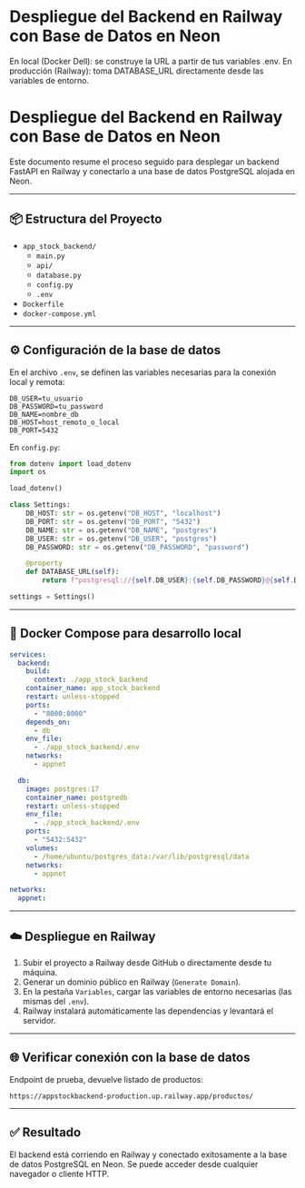 # Despliegue del Backend en Railway con Base de Datos en Neon

En local (Docker Dell): se construye la URL a partir de tus variables .env.
En producción (Railway): toma DATABASE_URL directamente desde las variables de entorno.

# Despliegue del Backend en Railway con Base de Datos en Neon

Este documento resume el proceso seguido para desplegar un backend FastAPI en Railway y conectarlo a una base de datos PostgreSQL alojada en Neon.

---

## 📦 Estructura del Proyecto

- `app_stock_backend/`
  - `main.py`
  - `api/`
  - `database.py`
  - `config.py`
  - `.env`
- `Dockerfile`
- `docker-compose.yml`

---

## ⚙️ Configuración de la base de datos

En el archivo `.env`, se definen las variables necesarias para la conexión local y remota:

```env
DB_USER=tu_usuario
DB_PASSWORD=tu_password
DB_NAME=nombre_db
DB_HOST=host_remoto_o_local
DB_PORT=5432
```

En `config.py`:

```python
from dotenv import load_dotenv
import os

load_dotenv()

class Settings:
    DB_HOST: str = os.getenv("DB_HOST", "localhost")
    DB_PORT: str = os.getenv("DB_PORT", "5432")
    DB_NAME: str = os.getenv("DB_NAME", "postgres")
    DB_USER: str = os.getenv("DB_USER", "postgres")
    DB_PASSWORD: str = os.getenv("DB_PASSWORD", "password")

    @property
    def DATABASE_URL(self):
        return f"postgresql://{self.DB_USER}:{self.DB_PASSWORD}@{self.DB_HOST}:{self.DB_PORT}/{self.DB_NAME}"

settings = Settings()
```

---

## 🐳 Docker Compose para desarrollo local

```yaml
services:
  backend:
    build:
      context: ./app_stock_backend
    container_name: app_stock_backend
    restart: unless-stopped
    ports:
      - "8000:8000"
    depends_on:
      - db
    env_file:
      - ./app_stock_backend/.env
    networks:
      - appnet

  db:
    image: postgres:17
    container_name: postgredb
    restart: unless-stopped
    env_file:
      - ./app_stock_backend/.env
    ports:
      - "5432:5432"
    volumes:
      - /home/ubuntu/postgres_data:/var/lib/postgresql/data
    networks:
      - appnet

networks:
  appnet:
```

---

## ☁️ Despliegue en Railway

1. Subir el proyecto a Railway desde GitHub o directamente desde tu máquina.
2. Generar un dominio público en Railway (`Generate Domain`).
3. En la pestaña `Variables`, cargar las variables de entorno necesarias (las mismas del `.env`).
4. Railway instalará automáticamente las dependencias y levantará el servidor.

---

## 🌐 Verificar conexión con la base de datos

Endpoint de prueba, devuelve listado de productos:


```
https://appstockbackend-production.up.railway.app/productos/
```

---

## ✅ Resultado

El backend está corriendo en Railway y conectado exitosamente a la base de datos PostgreSQL en Neon. Se puede acceder desde cualquier navegador o cliente HTTP.
